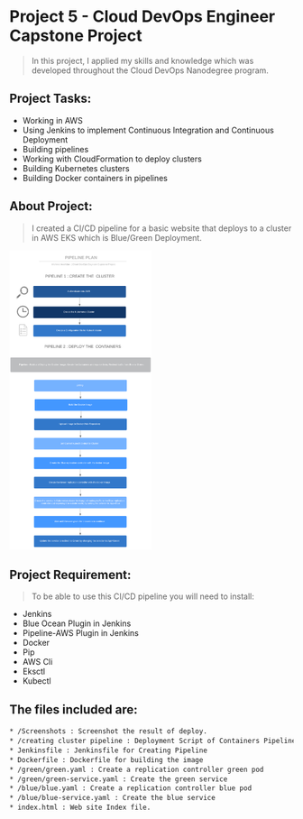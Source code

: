 # Project 5 - Cloud DevOps Engineer Capstone Project

> In this project, I applied my skills and knowledge which was developed throughout the Cloud DevOps Nanodegree program.
## Project Tasks:

* Working in AWS
* Using Jenkins to implement Continuous Integration and Continuous Deployment
* Building pipelines
* Working with CloudFormation to deploy clusters
* Building Kubernetes clusters
* Building Docker containers in pipelines

## About Project: 

> I created a CI/CD pipeline for a basic website that deploys to a cluster in AWS EKS which is Blue/Green Deployment.
<img src="screenshots/Project.png" width="50%" height="50%">


## Project Requirement:

> To be able to use this CI/CD pipeline you will need to install:
* Jenkins
* Blue Ocean Plugin in Jenkins
* Pipeline-AWS Plugin in Jenkins
* Docker
* Pip
* AWS Cli
* Eksctl
* Kubectl

## The files included are:
```sh
* /Screenshots : Screenshot the result of deploy.
* /creating cluster pipeline : Deployment Script of Containers Pipeline file 
* Jenkinsfile : Jenkinsfile for Creating Pipeline
* Dockerfile : Dockerfile for building the image 
* /green/green.yaml : Create a replication controller green pod
* /green/green-service.yaml : Create the green service
* /blue/blue.yaml : Create a replication controller blue pod
* /blue/blue-service.yaml : Create the blue service
* index.html : Web site Index file.
```
